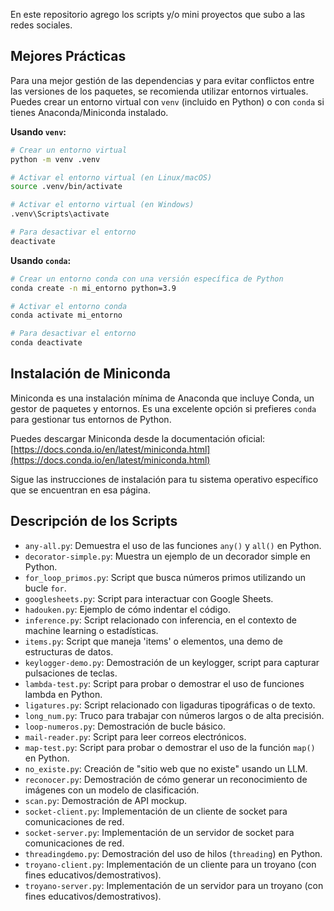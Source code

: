 En este repositorio agrego los scripts y/o mini proyectos que subo a las redes sociales.

## Mejores Prácticas
Para una mejor gestión de las dependencias y para evitar conflictos entre las versiones de los paquetes, se recomienda utilizar entornos virtuales. Puedes crear un entorno virtual con `venv` (incluido en Python) o con `conda` si tienes Anaconda/Miniconda instalado.

**Usando `venv`:**
```bash
# Crear un entorno virtual
python -m venv .venv

# Activar el entorno virtual (en Linux/macOS)
source .venv/bin/activate

# Activar el entorno virtual (en Windows)
.venv\Scripts\activate

# Para desactivar el entorno
deactivate
```

**Usando `conda`:**
```bash
# Crear un entorno conda con una versión específica de Python
conda create -n mi_entorno python=3.9

# Activar el entorno conda
conda activate mi_entorno

# Para desactivar el entorno
conda deactivate
```

## Instalación de Miniconda
Miniconda es una instalación mínima de Anaconda que incluye Conda, un gestor de paquetes y entornos. Es una excelente opción si prefieres `conda` para gestionar tus entornos de Python.

Puedes descargar Miniconda desde la documentación oficial:
[https://docs.conda.io/en/latest/miniconda.html](https://docs.conda.io/en/latest/miniconda.html)

Sigue las instrucciones de instalación para tu sistema operativo específico que se encuentran en esa página.

## Descripción de los Scripts
- `any-all.py`: Demuestra el uso de las funciones `any()` y `all()` en Python.
- `decorator-simple.py`: Muestra un ejemplo de un decorador simple en Python.
- `for_loop_primos.py`: Script que busca números primos utilizando un bucle `for`.
- `googlesheets.py`: Script para interactuar con Google Sheets.
- `hadouken.py`: Ejemplo de cómo indentar el código.
- `inference.py`: Script relacionado con inferencia, en el contexto de machine learning o estadísticas.
- `items.py`: Script que maneja 'items' o elementos, una demo de estructuras de datos.
- `keylogger-demo.py`: Demostración de un keylogger, script para capturar pulsaciones de teclas.
- `lambda-test.py`: Script para probar o demostrar el uso de funciones lambda en Python.
- `ligatures.py`: Script relacionado con ligaduras tipográficas o de texto.
- `long_num.py`: Truco para trabajar con números largos o de alta precisión.
- `loop-numeros.py`: Demostración de bucle básico.
- `mail-reader.py`: Script para leer correos electrónicos.
- `map-test.py`: Script para probar o demostrar el uso de la función `map()` en Python.
- `no_existe.py`: Creación de "sitio web que no existe" usando un LLM.
- `reconocer.py`: Demostración de cómo generar un reconocimiento de imágenes con un modelo de clasificación.
- `scan.py`: Demostración de API mockup.
- `socket-client.py`: Implementación de un cliente de socket para comunicaciones de red.
- `socket-server.py`: Implementación de un servidor de socket para comunicaciones de red.
- `threadingdemo.py`: Demostración del uso de hilos (`threading`) en Python.
- `troyano-client.py`: Implementación de un cliente para un troyano (con fines educativos/demostrativos).
- `troyano-server.py`: Implementación de un servidor para un troyano (con fines educativos/demostrativos).
